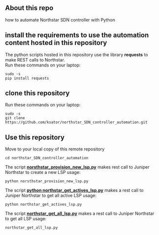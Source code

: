 ## About this repo
how to automate Northstar SDN controller with Python

## install the requirements to use the automation content hosted in this repository  
The python scripts hosted in this repository use the library **requests** to make REST calls to Northstar.   
Run these commands on your laptop:
```
sudo -s
pip install requests
```

## clone this repository
Run these commands on your laptop:
```
sudo -s
git clone https://github.com/ksator/northstar_SDN_controller_automation.git
```

## Use this repository

Move to your local copy of this remote repository
```
cd northstar_SDN_controller_automation
```

The script [**norsthstar_provision_new_lsp.py**](norsthstar_provision_new_lsp.py) makes rest call to Juniper Northstar to create a new LSP
usage:   
```
python norsthstar_provision_new_lsp.py
```
  
The script [**python northstar_get_actives_lsp.py**](northstar_get_actives_lsp.py) makes a rest call to Juniper Northstar to get all active LSP 
usage: 
```
python northstar_get_actives_lsp.py
```
  
The script [**northstar_get_all_lsp.py**](northstar_get_all_lsp.py) makes a rest call to Juniper Northstar to get all LSP
usage:   
```
northstar_get_all_lsp.py
```




